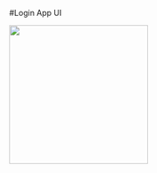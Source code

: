 #Login App UI

<img src="https://github.com/MansurAtmaca/LoginApp/assets/52621536/9baeb700-162d-4f7f-98e9-6753b4c22688" width="250">

